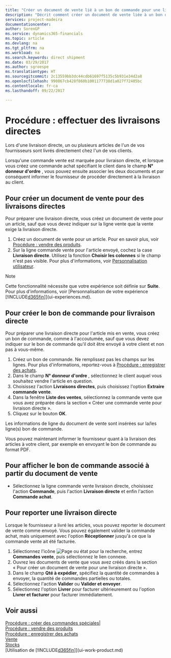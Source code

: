 ```yaml
---
title: "Créer un document de vente lié à un bon de commande pour une livraison directe | Microsoft Docs"
description: "Décrit comment créer un document de vente liée à un bon de commande pour permettre la livraison directe du fournisseur au client."
services: project-madeira
documentationcenter: 
author: SorenGP
ms.service: dynamics365-financials
ms.topic: article
ms.devlang: na
ms.tgt_pltfrm: na
ms.workload: na
ms.search.keywords: direct shipment
ms.date: 03/29/2017
ms.author: sgroespe
ms.translationtype: HT
ms.sourcegitcommit: 2c13559bb3dc44cdb61697f5135c5b931e34d2a8
ms.openlocfilehash: 990867cb428f860b1001177738d1a027f72485bc
ms.contentlocale: fr-ca
ms.lasthandoff: 09/22/2017

---
```

# <a name="how-to-make-drop-shipments"></a>Procédure : effectuer des livraisons directes
Lors d'une livraison directe, un ou plusieurs articles de l'un de vos fournisseurs sont livrés directement chez l'un de vos clients.

Lorsqu'une commande vente est marquée pour livraison directe, et lorsque vous créez une commande achat spécifiant le client dans le champ **N° donneur d'ordre** , vous pouvez ensuite associer les deux documents et par conséquent informer le fournisseur de procéder directement à la livraison au client.

## <a name="to-create-a-sales-order-for-drop-shipment"></a>Pour créer un document de vente pour des livraisons directes
Pour préparer une livraison directe, vous créez un document de vente pour un article, sauf que vous devez indiquer sur la ligne vente que la vente exige la livraison directe.

1. Créez un document de vente pour un article. Pour en savoir plus, voir [Procédure : vendre des produits](sales-how-sell-products.md).
2. Sur la ligne commande vente pour l'article envoyé, cochez la case **Livraison directe**. Utilisez la fonction **Choisir les colonnes** si le champ n'est pas visible. Pour plus d'informations, voir [Personnalisation utilisateur](ui-user-personalization.md).

> [!NOTE]  
>   Cette fonctionnalité nécessite que votre expérience soit définie sur **Suite**. Pour plus d'informations, voir [Personnalisation de votre expérience [!INCLUDE[d365fin](includes/d365fin_md.md)]](ui-experiences.md).

## <a name="to-create-the-purchase-order-for-drop-shipment"></a>Pour créer le bon de commande pour livraison directe
Pour préparer une livraison directe pour l'article mis en vente, vous créez un bon de commande, comme à l'accoutumée, sauf que vous devez indiquer sur le bon de commande qu'il doit être envoyé à votre client et non pas à vous-même.

1. Créez un bon de commande. Ne remplissez pas les champs sur les lignes. Pour plus d'informations, reportez-vous à [Procédure : enregistrer des achats](purchasing-how-record-purchases.md).
2. Dans le champ **N° donneur d'ordre** , sélectionnez le client auquel vous souhaitez vendre l'article en question.
3. Choisissez l'action **Livraisons directes**, puis choisissez l'option **Extraire commande vente**.
4. Dans la fenêtre **Liste des ventes**, sélectionnez la commande vente que vous avez préparée dans la section « Créer une commande vente pour livraison directe ».
5. Cliquez sur le bouton **OK**.

Les informations de ligne du document de vente sont insérées sur la/les ligne(s) bon de commande.

Vous pouvez maintenant informer le fournisseur quant à la livraison des articles à votre client, par exemple en envoyant le bon de commande au format PDF.     

## <a name="to-view-the-linked-purchase-order-from-the-sales-order"></a>Pour afficher le bon de commande associé à partir du document de vente
* Sélectionnez la ligne commande vente livraison directe, choisissez l'action **Commande**, puis l'action **Livraison directe** et enfin l'action **Commande achat**.

## <a name="to-post-a-drop-shipment"></a>Pour reporter une livraison directe
Lorsque le fournisseur a livré les articles, vous pouvez reporter le document de vente comme envoyé. Vous pouvez également valider la commande achat, mais uniquement avec l'option **Réceptionner** jusqu'à ce que la commande vente ait été facturée.

1. Sélectionnez l'icône ![Page ou état pour la recherche](media/ui-search/search_small.png "Page ou état pour la recherche"), entrez **Commandes vente**, puis sélectionnez le lien connexe.
2. Ouvrez les documents de vente que vous avez créés dans la section « Pour créer un document de vente pour une livraison directe ».
3. Dans le champ **Qté à expédier**, spécifiez la quantité de commandes à envoyer, la quantité de commandes partielles ou totales.
4. Sélectionnez l'action **Valider** ou **Valider et envoyer**.
5. Sélectionnez l'option **Livrer** pour facturer ultérieurement ou l'option **Livrer et facturer** pour facturer immédiatement.

## <a name="see-also"></a>Voir aussi
[Procédure : créer des commandes spéciales](sales-how-to-create-special-orders.md)|  
[Procédure : vendre des produits](sales-how-sell-products.md)  
[Procédure : enregistrer des achats](purchasing-how-record-purchases.md)  
[Vente](sales-manage-sales.md)  
[Stocks](inventory-manage-inventory.md)  
[Utilisation de [!INCLUDE[d365fin](includes/d365fin_md.md)]](ui-work-product.md)

